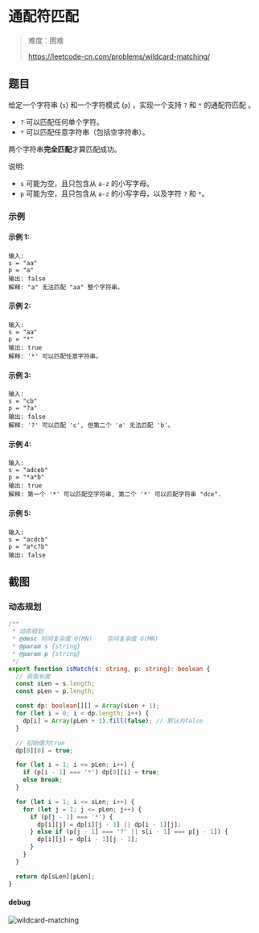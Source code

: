 # 通配符匹配

> 难度：困难
>
> https://leetcode-cn.com/problems/wildcard-matching/

## 题目

给定一个字符串 (`s`) 和一个字符模式 (`p`) ，实现一个支持 `?` 和 `*` 的通配符匹配
。

- `?` 可以匹配任何单个字符。
- `*` 可以匹配任意字符串（包括空字符串）。

两个字符串**完全匹配**才算匹配成功。

说明:

- `s` 可能为空，且只包含从 `a-z` 的小写字母。
- `p` 可能为空，且只包含从 `a-z` 的小写字母，以及字符 `?` 和 `*`。

### 示例

#### 示例 1:

```
输入:
s = "aa"
p = "a"
输出: false
解释: "a" 无法匹配 "aa" 整个字符串。
```

#### 示例 2:

```
输入:
s = "aa"
p = "*"
输出: true
解释: '*' 可以匹配任意字符串。
```

#### 示例 3:

```
输入:
s = "cb"
p = "?a"
输出: false
解释: '?' 可以匹配 'c', 但第二个 'a' 无法匹配 'b'。
```

#### 示例 4:

```
输入:
s = "adceb"
p = "*a*b"
输出: true
解释: 第一个 '*' 可以匹配空字符串, 第二个 '*' 可以匹配字符串 "dce".
```

#### 示例 5:

```
输入:
s = "acdcb"
p = "a*c?b"
输出: false
```

## 截图

### 动态规划

```typescript
/**
 * 动态规划
 * @desc 时间复杂度 O(MN)    空间复杂度 O(MN)
 * @param s {string}
 * @param p {string}
 */
export function isMatch(s: string, p: string): boolean {
  // 获取长度
  const sLen = s.length;
  const pLen = p.length;

  const dp: boolean[][] = Array(sLen + 1);
  for (let i = 0; i < dp.length; i++) {
    dp[i] = Array(pLen + 1).fill(false); // 默认为false
  }

  // 初始值为true
  dp[0][0] = true;

  for (let i = 1; i <= pLen; i++) {
    if (p[i - 1] === '*') dp[0][i] = true;
    else break;
  }

  for (let i = 1; i <= sLen; i++) {
    for (let j = 1; j <= pLen; j++) {
      if (p[j - 1] === '*') {
        dp[i][j] = dp[i][j - 1] || dp[i - 1][j];
      } else if (p[j - 1] === '?' || s[i - 1] === p[j - 1]) {
        dp[i][j] = dp[i - 1][j - 1];
      }
    }
  }

  return dp[sLen][pLen];
}
```

#### debug

![wildcard-matching](https://user-images.githubusercontent.com/88995580/159103269-34a50f0a-dada-4019-966b-60f85fb5ed84.jpg)
